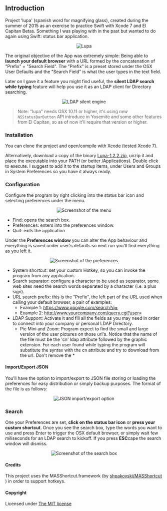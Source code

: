 ## Introduction

Project 'lupa' (spanish word for magnifying glass), created during the summer of 2015 as an exercise to practice Swift with Xcode 7 and El Capitan Betas. Something I was playing with in the past but wanted to do again using Swift: status bar application.

<div align="center">

![Lupa](resources/Icon-128.png?raw=true "My lupa")

<div align="left">

The original objective of the App was extremely simple: Being able to **launch your default browser** with a URL formed by the concatenation of "Prefix" + "Search Field". The "Prefix" is a preset stored under the OSX User Defaults and the "Search Field" is what the user types in the text field.

Later on I gave it a feature you might find useful, the **silent LDAP search while typing** feature will help you use it as an LDAP client for Directory searching.


<div align="center">

![LDAP silent engine](resources/scr_ldap.png?raw=true "This is the search engine")

<div align="left">


> Note: "lupa" needs OSX 10.11 or higher, it's using *new* `NSStatusBarButton` API introduce in Yosemite and some other features from El Capitan, so as of now it'll require that version or higher.



### Installation

You can clone the project and open/compile with Xcode (tested Xcode 7).

Alternatively, download a copy of the binary [Lupa-1.2.2.zip](https://github.com/LuisPalacios/lupa/raw/master/download/Lupa-1.2.2.zip), unzip it and place the executable into your PATH (or better /Applications). Double click to execute. I suggest to add it to the startup items, under Users and Groups in System Preferences so you have it always ready.



### Configuration

Configure the program by right clicking into the status bar icon and selecting preferences under the menu.

<div align="center">

![Screenshot of the menu](resources/scr_menu.png?raw=true "This is menu")

<div align="left">

- Find: opens the search box.
- Preferences: enters into the preferences window.
- Quit: exits the application


Under the **Preferences window** you can alter the App behaviour and everything is saved under user's defaults so next run you'll find everything as you left it.


<div align="center">

![Screenshot of the preferences](resources/scr_preferences.png?raw=true "This is the preferences window")

<div align="left">

- System shortcut: set your custom Hotkey, so you can invoke the program from any application.
- Search separator: configure a character to be used as separator, some web sites need the search words separated by a character (i.e. a plus sign).
- URL search prefix: this is the "Prefix", the left part of the URL used when calling your default browser, a pair of examples:
   - Example 1: https://www.google.com/search?q=
   - Example 2: http://www.yourcompany.com/query.cgi?user=
- LDAP Support: Activate it and fill all the fields as you may need in order to connect into your company or personal LDAP Directory.
   -  Pic Mini and Zoom: Program expect to find the small and large version of the user pictures on those url's. Notice that the name of the file must be the 'cn' ldap attribute followed by the graphic extension. For each user found while typing the program will substitute the **<CN>** syntax with the cn attribute and try to download from the url. Don't remove the **<CN>***



#### Import/Export JSON

You'll have the option to import/export to JSON file storing or loading the preferences for easy distribution or simply backup purposes. The format of the file is as follows:


<div align="center">

![JSON import/export option](resources/scr_json.png?raw=true "This is the JSON import/export format")

<div align="left">


### Search

One your Preferences are set, **click on the status bar icon** or **press your custom shortcut**. Once you see the search box, type the words you want to use and press Enter to trigger the OSX default browser, or simply wait few miliseconds for an LDAP search to kickoff. If you press **ESC**cape the search window will dismiss.


<div align="center">

![Screenshot of the search box](resources/scr_search.png?raw=true "This is the search box")

<div align="left">




#### Credits


This project uses the MASShortcut.framework (by [shpakovski/MASShortcut
](https://github.com/shpakovski/MASShortcut)) in order to support hotkeys.


#### Copyright

Licensed under [The MIT license](http://www.opensource.org/licenses/mit-license.php)
